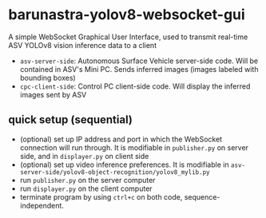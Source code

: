 # barunastra-yolov8-websocket-gui
A simple WebSocket Graphical User Interface, used to transmit real-time ASV YOLOv8 vision inference data to a client
- `asv-server-side`: Autonomous Surface Vehicle server-side code. Will be contained in ASV's Mini PC. Sends inferred images (images labeled with bounding boxes)
- `cpc-client-side`: Control PC client-side code. Will display the inferred images sent by ASV


## quick setup (sequential)
- (optional) set up IP address and port in which the WebSocket connection will run through. It is modifiable in `publisher.py` on server side, and in `displayer.py` on client side
- (optional) set up video inference preferences. It is modifiable in `asv-server-side/yolov8-object-recognition/yolov8_mylib.py`
- run `publisher.py` on the server computer
- run `displayer.py` on the client computer
- terminate program by using `ctrl+c` on both code, sequence-independent.
